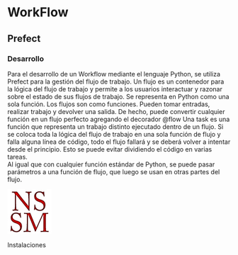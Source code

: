 # WorkFlow
## Prefect
### Desarrollo

Para el desarrollo de un Workflow mediante el lenguaje Python, se utiliza Prefect para la gestión del flujo de trabajo. 
Un flujo es un contenedor para la lógica del flujo de trabajo y permite a los usuarios interactuar y razonar sobre el estado de sus flujos de trabajo. Se representa en Python como una sola función.
Los flujos son como funciones. Pueden tomar entradas, realizar trabajo y devolver una salida. De hecho, puede convertir cualquier función en un flujo perfecto agregando el decorador @flow
Una task es una función que representa un trabajo distinto ejecutado dentro de un flujo. 
Si se coloca toda la lógica del flujo de trabajo en una sola función de flujo y falla alguna línea de código, todo el flujo fallará y se deberá volver a intentar desde el principio. Esto se puede evitar dividiendo el código en varias tareas.  
Al igual que con cualquier función estándar de Python, se puede pasar parámetros a una función de flujo, que luego se usan en otras partes del flujo. 


![alt text](https://github.com/TheoBM5/ComputacionTolerante/blob/main/Estatus/Recursos/logo.jpg?raw=true)

Instalaciones 
